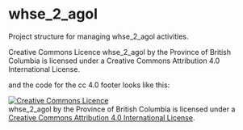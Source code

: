 # whse_2_agol
Project structure for managing whse_2_agol activities.


Creative Commons Licence
whse_2_agol by the Province of British Columbia is licensed under a Creative Commons Attribution 4.0 International License.

and the code for the cc 4.0 footer looks like this:

<a rel="license" href="http://creativecommons.org/licenses/by/4.0/"><img alt="Creative Commons Licence"
style="border-width:0" src="https://i.creativecommons.org/l/by/4.0/80x15.png" /></a><br /><span
xmlns:dct="http://purl.org/dc/terms/" property="dct:title">whse_2_agol</span> by <span
xmlns:cc="http://creativecommons.org/ns#" property="cc:attributionName">the Province of British Columbia
</span> is licensed under a <a rel="license" href="http://creativecommons.org/licenses/by/4.0/">
Creative Commons Attribution 4.0 International License</a>.


